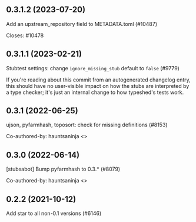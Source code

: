 ## 0.3.1.2 (2023-07-20)

Add an upstream_repository field to METADATA.toml (#10487)

Closes: #10478

## 0.3.1.1 (2023-02-21)

Stubtest settings: change `ignore_missing_stub` default to `false` (#9779)

If you're reading about this commit from an autogenerated changelog entry, this should have no user-visible impact on how the stubs are interpreted by a type checker; it's just an internal change to how typeshed's tests work.

## 0.3.1 (2022-06-25)

ujson, pyfarmhash, toposort: check for missing definitions (#8153)

Co-authored-by: hauntsaninja <>

## 0.3.0 (2022-06-14)

[stubsabot] Bump pyfarmhash to 0.3.* (#8079)

Co-authored-by: hauntsaninja <>

## 0.2.2 (2021-10-12)

Add star to all non-0.1 versions (#6146)

